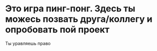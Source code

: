 #  Это игра пинг-понг. Здесь ты  можесь позвать друга/коллегу и опробовать пой проект

Ты  уравляешь  право

